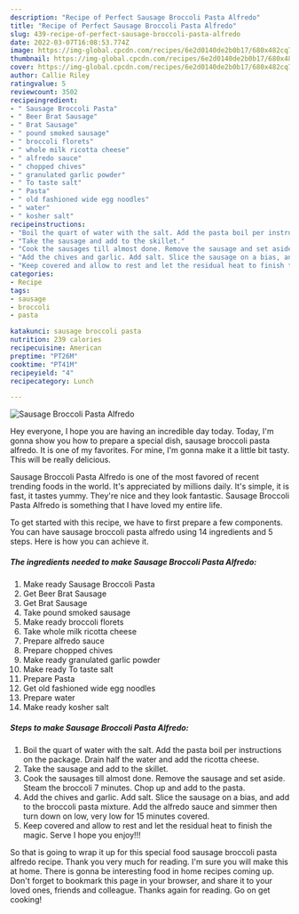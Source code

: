 ```yaml
---
description: "Recipe of Perfect Sausage Broccoli Pasta Alfredo"
title: "Recipe of Perfect Sausage Broccoli Pasta Alfredo"
slug: 439-recipe-of-perfect-sausage-broccoli-pasta-alfredo
date: 2022-03-07T16:08:53.774Z
image: https://img-global.cpcdn.com/recipes/6e2d0140de2b0b17/680x482cq70/sausage-broccoli-pasta-alfredo-recipe-main-photo.jpg
thumbnail: https://img-global.cpcdn.com/recipes/6e2d0140de2b0b17/680x482cq70/sausage-broccoli-pasta-alfredo-recipe-main-photo.jpg
cover: https://img-global.cpcdn.com/recipes/6e2d0140de2b0b17/680x482cq70/sausage-broccoli-pasta-alfredo-recipe-main-photo.jpg
author: Callie Riley
ratingvalue: 5
reviewcount: 3502
recipeingredient:
- " Sausage Broccoli Pasta"
- " Beer Brat Sausage"
- " Brat Sausage"
- " pound smoked sausage"
- " broccoli florets"
- " whole milk ricotta cheese"
- " alfredo sauce"
- " chopped chives"
- " granulated garlic powder"
- " To taste salt"
- " Pasta"
- " old fashioned wide egg noodles"
- " water"
- " kosher salt"
recipeinstructions:
- "Boil the quart of water with the salt. Add the pasta boil per instructions on the package. Drain half the water and add the ricotta cheese."
- "Take the sausage and add to the skillet."
- "Cook the sausages till almost done. Remove the sausage and set aside. Steam the broccoli 7 minutes. Chop up and add to the pasta."
- "Add the chives and garlic. Add salt. Slice the sausage on a bias, and add to the broccoli pasta mixture. Add the alfredo sauce and simmer then turn down on low, very low for 15 minutes covered."
- "Keep covered and allow to rest and let the residual heat to finish the magic. Serve I hope you enjoy!!!"
categories:
- Recipe
tags:
- sausage
- broccoli
- pasta

katakunci: sausage broccoli pasta 
nutrition: 239 calories
recipecuisine: American
preptime: "PT26M"
cooktime: "PT41M"
recipeyield: "4"
recipecategory: Lunch

---
```



![Sausage Broccoli Pasta Alfredo](https://img-global.cpcdn.com/recipes/6e2d0140de2b0b17/680x482cq70/sausage-broccoli-pasta-alfredo-recipe-main-photo.jpg)

Hey everyone, I hope you are having an incredible day today. Today, I'm gonna show you how to prepare a special dish, sausage broccoli pasta alfredo. It is one of my favorites. For mine, I'm gonna make it a little bit tasty. This will be really delicious.

Sausage Broccoli Pasta Alfredo is one of the most favored of recent trending foods in the world. It's appreciated by millions daily. It's simple, it is fast, it tastes yummy. They're nice and they look fantastic. Sausage Broccoli Pasta Alfredo is something that I have loved my entire life.




To get started with this recipe, we have to first prepare a few components. You can have sausage broccoli pasta alfredo using 14 ingredients and 5 steps. Here is how you can achieve it.

<!--inarticleads1-->

##### The ingredients needed to make Sausage Broccoli Pasta Alfredo:

1. Make ready  Sausage Broccoli Pasta
1. Get  Beer Brat Sausage
1. Get  Brat Sausage
1. Take  pound smoked sausage
1. Make ready  broccoli florets
1. Take  whole milk ricotta cheese
1. Prepare  alfredo sauce
1. Prepare  chopped chives
1. Make ready  granulated garlic powder
1. Make ready  To taste salt
1. Prepare  Pasta
1. Get  old fashioned wide egg noodles
1. Prepare  water
1. Make ready  kosher salt




<!--inarticleads2-->

##### Steps to make Sausage Broccoli Pasta Alfredo:

1. Boil the quart of water with the salt. Add the pasta boil per instructions on the package. Drain half the water and add the ricotta cheese.
1. Take the sausage and add to the skillet.
1. Cook the sausages till almost done. Remove the sausage and set aside. Steam the broccoli 7 minutes. Chop up and add to the pasta.
1. Add the chives and garlic. Add salt. Slice the sausage on a bias, and add to the broccoli pasta mixture. Add the alfredo sauce and simmer then turn down on low, very low for 15 minutes covered.
1. Keep covered and allow to rest and let the residual heat to finish the magic. Serve I hope you enjoy!!!




So that is going to wrap it up for this special food sausage broccoli pasta alfredo recipe. Thank you very much for reading. I'm sure you will make this at home. There is gonna be interesting food in home recipes coming up. Don't forget to bookmark this page in your browser, and share it to your loved ones, friends and colleague. Thanks again for reading. Go on get cooking!
